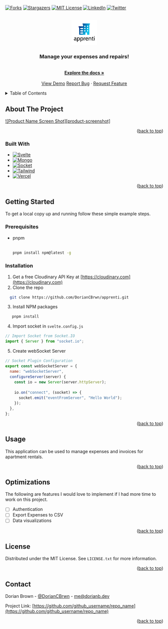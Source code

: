 <!-- Improved compatibility of back to top link: See: https://github.com/othneildrew/Best-README-Template/pull/73 -->

<a name="readme-top"></a>

<!--
*** Thanks for checking out the Best-README-Template. If you have a suggestion
*** that would make this better, please fork the repo and create a pull request
*** or simply open an issue with the tag "enhancement".
*** Don't forget to give the project a star!
*** Thanks again! Now go create something AMAZING! :D
-->

<!-- PROJECT SHIELDS -->
<!--
*** I'm using markdown "reference style" links for readability.
*** Reference links are enclosed in brackets [ ] instead of parentheses ( ).
*** See the bottom of this document for the declaration of the reference variables
*** for contributors-url, forks-url, etc. This is an optional, concise syntax you may use.
*** https://www.markdownguide.org/basic-syntax/#reference-style-links
-->

[![Forks][forks-shield]][forks-url]
[![Stargazers][stars-shield]][stars-url]
[![MIT License][license-shield]][license-url]
[![LinkedIn][linkedin-shield]][linkedin-url]
[![Twitter][twitter-shield]][twitter-url]

<!-- PROJECT LOGO -->
<br />
<div align="center">
  <a href="https://github.com/DorianCBrwn/apprenti">
    <img src="static/apprenti.svg" alt="Logo" width="80" height="80">
  </a>

  <h3 align="center">Manage your expenses and repairs!</h3>

  <p align="center">
    <br />
    <a href="https://github.com/DorianCBrwn/apprenti"><strong>Explore the docs »</strong></a>
    <br />
    <br />
    <!-- Update live demo link -->
    <a href="https://github.com/othneildrew/Best-README-Template">View Demo</a>
    <a href="https://github.com/DorianCBrwn/apprenti/issues">Report Bug</a>
    ·
    <a href="https://github.com/DorianCBrwn/apprenti/issues">Request Feature</a>
  </p>
</div>

<!-- TABLE OF CONTENTS -->
<details>
  <summary>Table of Contents</summary>
  <ol>
    <li>
      <a href="#about-the-project">About The Project</a>
      <ul>
        <li><a href="#built-with">Built With</a></li>
      </ul>
    </li>
    <li>
      <a href="#getting-started">Getting Started</a>
      <ul>
        <li><a href="#prerequisites">Prerequisites</a></li>
        <li><a href="#installation">Installation</a></li>
      </ul>
    </li>
    <li><a href="#usage">Usage</a></li>
    <li><a href="#roadmap">Roadmap</a></li>
    <li><a href="#license">License</a></li>
    <li><a href="#contact">Contact</a></li>
  </ol>
</details>

<!-- ABOUT THE PROJECT -->

## About The Project

[![Product Name Screen Shot][product-screenshot]](https://example.com)

<p align="right">(<a href="#readme-top">back to top</a>)</p>

### Built With

- [![Svelte][svelte.dev]][svelte-url]
- [![Mongo][mongodb]][mongodb-url]
- [![Socket][socket.io]][socketio-url]
- [![Tailwind][tailwindcss]][tailwindcss-url]
- [![Vercel][vercel]][vercel-url]

<p align="right">(<a href="#readme-top">back to top</a>)</p>

<!-- GETTING STARTED -->

## Getting Started

To get a local copy up and running follow these simple example steps.

### Prerequisites

- pnpm

  ```sh

  pnpm install npm@latest -g
  ```

### Installation

1. Get a free Cloudinary API Key at [https://cloudinary.com](https://cloudinary.com)
2. Clone the repo

```sh
  git clone https://github.com/DorianCBrwn/apprenti.git
```

3. Install NPM packages

```sh
   pnpm install
```

4. Import socket in `svelte.config.js`

```js
// Import Socket from Socket.IO
import { Server } from "socket.io";
```

5. Create webSocket Server

```js
// Socket Plugin Configuration
export const webSocketServer = {
  name: "webSocketServer",
  configureServer(server) {
    const io = new Server(server.httpServer);

    io.on("connect", (socket) => {
      socket.emit("eventFromServer", "Hello World");
    });
  },
};
```

<p align="right">(<a href="#readme-top">back to top</a>)</p>

<!-- USAGE EXAMPLES -->

## Usage

This application can be used to manage expenses and invoices for apartment rentals.

<p align="right">(<a href="#readme-top">back to top</a>)</p>

<!-- Optimizations -->

## Optimizations

The following are features I would love to implement if I had more time to work on this project.

- [ ] Authentication
- [ ] Export Expenses to CSV
- [ ] Data visualizations

<p align="right">(<a href="#readme-top">back to top</a>)</p>

<!-- LICENSE -->

## License

Distributed under the MIT License. See `LICENSE.txt` for more information.

<p align="right">(<a href="#readme-top">back to top</a>)</p>

<!-- CONTACT -->

## Contact

Dorian Brown - [@DorianCBrwn](https://twitter.com/@DorianCBrwn) - [me@dorianb.dev](mailto:me@dorianb.dev)

Project Link: [https://github.com/github_username/repo_name](https://github.com/github_username/repo_name)

<p align="right">(<a href="#readme-top">back to top</a>)</p>

<!-- MARKDOWN LINKS & IMAGES -->
<!-- https://www.markdownguide.org/basic-syntax/#reference-style-links -->

[forks-shield]: https://img.shields.io/github/forks/DorianCBrwn/Apprenti?color=%230492c2&style=for-the-badge
[forks-url]: https://github.com/DorianCBrwn/apprenti/network/members
[stars-shield]: https://img.shields.io/github/stars/othneildrew/Best-README-Template.svg?style=for-the-badge
[stars-url]: https://github.com/DorianCBrwn/apprenti/stargazers
[license-shield]: https://img.shields.io/github/license/DorianCBrwn/Apprenti?style=for-the-badge
[license-url]: https://github.com/DorianCBrwn/apprenti/blob/main/LICENSE
[linkedin-shield]: https://img.shields.io/badge/-LinkedIn-black.svg?style=for-the-badge&logo=linkedin&colorB=555
[linkedin-url]: https://www.linkedin.com/in/dorian-brown-dev/
[twitter-shield]: https://img.shields.io/twitter/url?label=Twitter&logo=twitter&style=for-the-badge&url=https%3A%2F%2Ftwitter.com%2FDorianCBrwn
[twitter-url]: https://twitter.com/DorianCBrwn
[svelte.dev]: https://img.shields.io/badge/Svelte-4A4A55?style=for-the-badge&logo=svelte&logoColor=FF3E00
[svelte-url]: https://svelte.dev/
[mongodb]: https://img.shields.io/badge/MongoDB-%234ea94b.svg?style=for-the-badge&logo=mongodb&logoColor=white
[mongodb-url]: https://mongodb.com
[socket.io]: https://img.shields.io/badge/Socket.io-black?style=for-the-badge&logo=socket.io&badgeColor=010101
[socketio-url]: https://socket.io/
[tailwindcss]: https://img.shields.io/badge/tailwindcss-%2338B2AC.svg?style=for-the-badge&logo=tailwind-css&logoColor=white
[tailwindcss-url]: https://socket.io/
[vercel]: https://img.shields.io/badge/vercel-%23000000.svg?style=for-the-badge&logo=vercel&logoColor=white
[vercel-url]: https://vercel.com/dashboard
